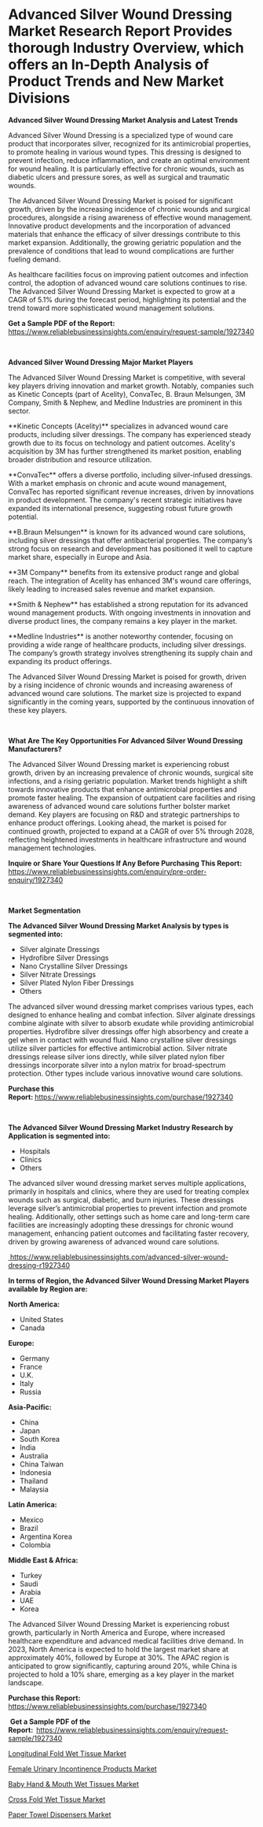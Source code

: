 <p><h1>Advanced Silver Wound Dressing Market Research Report Provides thorough Industry Overview, which offers an In-Depth Analysis of Product Trends and New Market Divisions</h1></p><p><strong>Advanced Silver Wound Dressing Market Analysis and Latest Trends</strong></p>
<p><p>Advanced Silver Wound Dressing is a specialized type of wound care product that incorporates silver, recognized for its antimicrobial properties, to promote healing in various wound types. This dressing is designed to prevent infection, reduce inflammation, and create an optimal environment for wound healing. It is particularly effective for chronic wounds, such as diabetic ulcers and pressure sores, as well as surgical and traumatic wounds.</p><p>The Advanced Silver Wound Dressing Market is poised for significant growth, driven by the increasing incidence of chronic wounds and surgical procedures, alongside a rising awareness of effective wound management. Innovative product developments and the incorporation of advanced materials that enhance the efficacy of silver dressings contribute to this market expansion. Additionally, the growing geriatric population and the prevalence of conditions that lead to wound complications are further fueling demand.</p><p>As healthcare facilities focus on improving patient outcomes and infection control, the adoption of advanced wound care solutions continues to rise. The Advanced Silver Wound Dressing Market is expected to grow at a CAGR of 5.1% during the forecast period, highlighting its potential and the trend toward more sophisticated wound management solutions.</p></p>
<p><strong>Get a Sample PDF of the Report:&nbsp;</strong> <a href="https://www.reliablebusinessinsights.com/enquiry/request-sample/1927340?utm_campaign=84&utm_medium=2&utm_source=Github&utm_content=ia&utm_term=28032025&utm_id=advanced-silver-wound-dressing">https://www.reliablebusinessinsights.com/enquiry/request-sample/1927340</a></p>
<p>&nbsp;</p>
<p><strong>Advanced Silver Wound Dressing Major Market Players</strong></p>
<p><p>The Advanced Silver Wound Dressing Market is competitive, with several key players driving innovation and market growth. Notably, companies such as Kinetic Concepts (part of Acelity), ConvaTec, B. Braun Melsungen, 3M Company, Smith & Nephew, and Medline Industries are prominent in this sector.</p><p>**Kinetic Concepts (Acelity)** specializes in advanced wound care products, including silver dressings. The company has experienced steady growth due to its focus on technology and patient outcomes. Acelity's acquisition by 3M has further strengthened its market position, enabling broader distribution and resource utilization.</p><p>**ConvaTec** offers a diverse portfolio, including silver-infused dressings. With a market emphasis on chronic and acute wound management, ConvaTec has reported significant revenue increases, driven by innovations in product development. The company's recent strategic initiatives have expanded its international presence, suggesting robust future growth potential.</p><p>**B.Braun Melsungen** is known for its advanced wound care solutions, including silver dressings that offer antibacterial properties. The company’s strong focus on research and development has positioned it well to capture market share, especially in Europe and Asia.</p><p>**3M Company** benefits from its extensive product range and global reach. The integration of Acelity has enhanced 3M's wound care offerings, likely leading to increased sales revenue and market expansion.</p><p>**Smith & Nephew** has established a strong reputation for its advanced wound management products. With ongoing investments in innovation and diverse product lines, the company remains a key player in the market.</p><p>**Medline Industries** is another noteworthy contender, focusing on providing a wide range of healthcare products, including silver dressings. The company’s growth strategy involves strengthening its supply chain and expanding its product offerings.</p><p>The Advanced Silver Wound Dressing Market is poised for growth, driven by a rising incidence of chronic wounds and increasing awareness of advanced wound care solutions. The market size is projected to expand significantly in the coming years, supported by the continuous innovation of these key players.</p></p>
<p>&nbsp;</p>
<p><strong>What Are The Key Opportunities For Advanced Silver Wound Dressing Manufacturers?</strong></p>
<p><p>The Advanced Silver Wound Dressing market is experiencing robust growth, driven by an increasing prevalence of chronic wounds, surgical site infections, and a rising geriatric population. Market trends highlight a shift towards innovative products that enhance antimicrobial properties and promote faster healing. The expansion of outpatient care facilities and rising awareness of advanced wound care solutions further bolster market demand. Key players are focusing on R&D and strategic partnerships to enhance product offerings. Looking ahead, the market is poised for continued growth, projected to expand at a CAGR of over 5% through 2028, reflecting heightened investments in healthcare infrastructure and wound management technologies.</p></p>
<p><strong>Inquire or Share Your Questions If Any Before Purchasing This Report:</strong> <a href="https://www.reliablebusinessinsights.com/enquiry/pre-order-enquiry/1927340?utm_campaign=84&utm_medium=2&utm_source=Github&utm_content=ia&utm_term=28032025&utm_id=advanced-silver-wound-dressing">https://www.reliablebusinessinsights.com/enquiry/pre-order-enquiry/1927340</a></p>
<p>&nbsp;</p>
<p><strong>Market Segmentation</strong></p>
<p><strong>The Advanced Silver Wound Dressing Market Analysis by types is segmented into:</strong></p>
<p><ul><li>Silver alginate Dressings</li><li>Hydrofibre Silver Dressings</li><li>Nano Crystalline Silver Dressings</li><li>Silver Nitrate Dressings</li><li>Silver Plated Nylon Fiber Dressings</li><li>Others</li></ul></p>
<p><p>The advanced silver wound dressing market comprises various types, each designed to enhance healing and combat infection. Silver alginate dressings combine alginate with silver to absorb exudate while providing antimicrobial properties. Hydrofibre silver dressings offer high absorbency and create a gel when in contact with wound fluid. Nano crystalline silver dressings utilize silver particles for effective antimicrobial action. Silver nitrate dressings release silver ions directly, while silver plated nylon fiber dressings incorporate silver into a nylon matrix for broad-spectrum protection. Other types include various innovative wound care solutions.</p></p>
<p><strong>Purchase this Report:&nbsp;</strong><a href="https://www.reliablebusinessinsights.com/purchase/1927340?utm_campaign=84&utm_medium=2&utm_source=Github&utm_content=ia&utm_term=28032025&utm_id=advanced-silver-wound-dressing">https://www.reliablebusinessinsights.com/purchase/1927340</a></p>
<p>&nbsp;</p>
<p><strong>The Advanced Silver Wound Dressing Market Industry Research by Application is segmented into:</strong></p>
<p><ul><li>Hospitals</li><li>Clinics</li><li>Others</li></ul></p>
<p><p>The advanced silver wound dressing market serves multiple applications, primarily in hospitals and clinics, where they are used for treating complex wounds such as surgical, diabetic, and burn injuries. These dressings leverage silver’s antimicrobial properties to prevent infection and promote healing. Additionally, other settings such as home care and long-term care facilities are increasingly adopting these dressings for chronic wound management, enhancing patient outcomes and facilitating faster recovery, driven by growing awareness of advanced wound care solutions.</p></p>
<p><a href="https://www.reliablebusinessinsights.com/advanced-silver-wound-dressing-r1927340?utm_campaign=84&utm_medium=2&utm_source=Github&utm_content=ia&utm_term=28032025&utm_id=advanced-silver-wound-dressing">&nbsp;https://www.reliablebusinessinsights.com/advanced-silver-wound-dressing-r1927340</a></p>
<p><strong>In terms of Region, the Advanced Silver Wound Dressing Market Players available by Region are:</strong></p>
<p>
    <p> <strong> North America: </strong>
        <ul>
            <li>United States</li>
            <li>Canada</li>
        </ul>
        </p> 
    <p> <strong> Europe: </strong>
        <ul>
            <li>Germany</li>
            <li>France</li>
            <li>U.K.</li>
            <li>Italy</li>
            <li>Russia</li>
        </ul>
        </p> 
    <p> <strong> Asia-Pacific: </strong>
        <ul>
            <li>China</li>
            <li>Japan</li>
            <li>South Korea</li>
            <li>India</li>
            <li>Australia</li>
            <li>China Taiwan</li>
            <li>Indonesia</li>
            <li>Thailand</li>
            <li>Malaysia</li>
        </ul>
        </p> 
    <p> <strong> Latin America: </strong>
        <ul>
            <li>Mexico</li>
            <li>Brazil</li>
            <li>Argentina Korea</li>
            <li>Colombia</li>
        </ul>
        </p> 
    <p> <strong> Middle East & Africa: </strong>
        <ul>
            <li>Turkey</li>
            <li>Saudi</li>
            <li>Arabia</li>
            <li>UAE</li>
            <li>Korea</li>
        </ul>
    </p>
    </p>
<p><p>The Advanced Silver Wound Dressing Market is experiencing robust growth, particularly in North America and Europe, where increased healthcare expenditure and advanced medical facilities drive demand. In 2023, North America is expected to hold the largest market share at approximately 40%, followed by Europe at 30%. The APAC region is anticipated to grow significantly, capturing around 20%, while China is projected to hold a 10% share, emerging as a key player in the market landscape.</p></p>
<p><strong>Purchase this Report: </strong><a href="https://www.reliablebusinessinsights.com/purchase/1927340?utm_campaign=84&utm_medium=2&utm_source=Github&utm_content=ia&utm_term=28032025&utm_id=advanced-silver-wound-dressing">https://www.reliablebusinessinsights.com/purchase/1927340</a></p>
<p>&nbsp;<strong>Get a Sample PDF of the Report:&nbsp;&nbsp;</strong><a href="https://www.reliablebusinessinsights.com/enquiry/request-sample/1927340?utm_campaign=84&utm_medium=2&utm_source=Github&utm_content=ia&utm_term=28032025&utm_id=advanced-silver-wound-dressing">https://www.reliablebusinessinsights.com/enquiry/request-sample/1927340</a></p>
<p><strong></strong></p>
<p><p><a href="https://github.com/dukerghostki/Market-Research-Report-List-1/blob/main/longitudinal-fold-wet-tissue-market.md?utm_campaign=84&utm_medium=2&utm_source=Github&utm_content=ia&utm_term=28032025&utm_id=advanced-silver-wound-dressing">Longitudinal Fold Wet Tissue Market</a></p><p><a href="https://github.com/ssaradulai/Market-Research-Report-List-1/blob/main/female-urinary-incontinence-products-market.md?utm_campaign=84&utm_medium=2&utm_source=Github&utm_content=ia&utm_term=28032025&utm_id=advanced-silver-wound-dressing">Female Urinary Incontinence Products Market</a></p><p><a href="https://github.com/janotjuljo/Market-Research-Report-List-1/blob/main/baby-hand-mouth-wet-tissues-market.md?utm_campaign=84&utm_medium=2&utm_source=Github&utm_content=ia&utm_term=28032025&utm_id=advanced-silver-wound-dressing">Baby Hand & Mouth Wet Tissues Market</a></p><p><a href="https://github.com/keohannchavo/Market-Research-Report-List-1/blob/main/cross-fold-wet-tissue-market.md?utm_campaign=84&utm_medium=2&utm_source=Github&utm_content=ia&utm_term=28032025&utm_id=advanced-silver-wound-dressing">Cross Fold Wet Tissue Market</a></p><p><a href="https://github.com/taveyasenay/Market-Research-Report-List-1/blob/main/paper-towel-dispensers-market.md?utm_campaign=84&utm_medium=2&utm_source=Github&utm_content=ia&utm_term=28032025&utm_id=advanced-silver-wound-dressing">Paper Towel Dispensers Market</a></p></p>